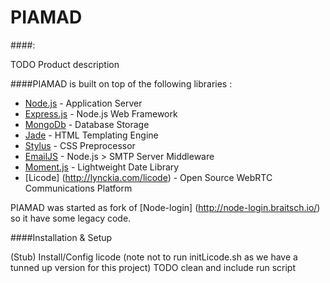 # PIAMAD

####:

TODO Product description

####PIAMAD is built on top of the following libraries :

* [Node.js](http://nodejs.org/) - Application Server
* [Express.js](http://expressjs.com/) - Node.js Web Framework
* [MongoDb](http://www.mongodb.org/) - Database Storage
* [Jade](http://jade-lang.com/) - HTML Templating Engine
* [Stylus](http://learnboost.github.com/stylus/) - CSS Preprocessor
* [EmailJS](http://github.com/eleith/emailjs) - Node.js > SMTP Server Middleware
* [Moment.js](http://momentjs.com/) - Lightweight Date Library
* [Licode] (http://lynckia.com/licode) - Open Source WebRTC Communications Platform

PIAMAD was started as fork of [Node-login] (http://node-login.braitsch.io/) so it have some legacy code.

####Installation & Setup

(Stub) Install/Config licode (note not to run initLicode.sh as we have a tunned up version for this project)
TODO clean and include run script